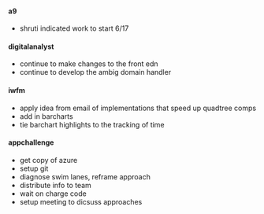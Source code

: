 #### a9

- shruti indicated work to start 6/17

#### digitalanalyst

- continue to make changes to the front edn
- continue to develop the ambig domain handler

#### iwfm

- apply idea from email of implementations that speed up quadtree comps
- add in barcharts
- tie barchart highlights to the tracking of time

#### appchallenge

- get copy of azure
- setup git
- diagnose swim lanes, reframe approach 
- distribute info to team
- wait on charge code
- setup meeting to dicsuss approaches